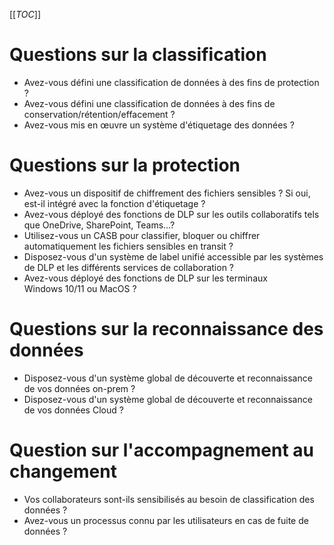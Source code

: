 [[_TOC_]]

# Questions sur la classification
- Avez-vous défini une classification de données à des fins de protection ?
- Avez-vous défini une classification de données à des fins de conservation/rétention/effacement ?
- Avez-vous mis en œuvre un système d'étiquetage des données ?

# Questions sur la protection
- Avez-vous un dispositif de chiffrement des fichiers sensibles ? Si oui, est-il intégré avec la fonction d'étiquetage ?
- Avez-vous déployé des fonctions de DLP sur les outils collaboratifs tels que OneDrive, SharePoint, Teams…?
- Utilisez-vous un CASB pour classifier, bloquer ou chiffrer automatiquement les fichiers sensibles en transit ?
- Disposez-vous d'un système de label unifié accessible par les systèmes de DLP et les différents services de collaboration ?
- Avez-vous déployé des fonctions de DLP sur les terminaux Windows 10/11 ou MacOS ?

# Questions sur la reconnaissance des données
- Disposez-vous d'un système global de découverte et reconnaissance de vos données on-prem ?
- Disposez-vous d'un système global de découverte et reconnaissance de vos données Cloud ?

# Question sur l'accompagnement au changement
- Vos collaborateurs sont-ils sensibilisés au besoin de classification des données ?
- Avez-vous un processus connu par les utilisateurs en cas de fuite de données ?


